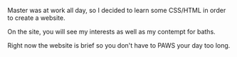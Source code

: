 Master was at work all day, so I decided to learn some CSS/HTML in order to create a website.

On the site, you will see my interests as well as my contempt for baths.

Right now the website is brief so you don't have to PAWS your day too long.
